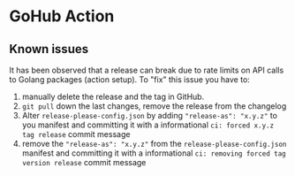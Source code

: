 # **GoHub Action**


## **Known issues**

It has been observed that a release can break due to rate limits on API calls to Golang packages (action setup).
To "fix" this issue you have to:
1) manually delete the release and the tag in GitHub. 
2) `git pull` down the last changes, remove the release from the changelog
3) Alter `release-please-config.json` by adding `"release-as": "x.y.z"` to you manifest and committing it with a informational `ci: forced x.y.z tag release` commit message
4) remove the `"release-as": "x.y.z"` from the `release-please-config.json` manifest and committing it with a informational `ci: removing forced tag version release` commit message

